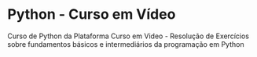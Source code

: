 # Python - Curso em Vídeo

Curso de Python da Plataforma Curso em Video - Resolução de Exercícios sobre fundamentos básicos e intermediários da programação em Python
